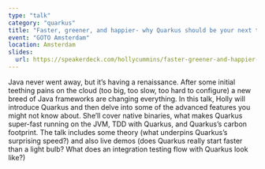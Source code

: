 ```yaml
---
type: "talk"
category: "quarkus"
title: "Faster, greener, and happier- why Quarkus should be your next tech stack"
event: "GOTO Amsterdam"
location: Amsterdam
slides:
  url: https://speakerdeck.com/hollycummins/faster-greener-and-happier-why-quarkus-should-be-your-next-tech-stack
---
```

Java never went away, but it’s having a renaissance. After some initial teething pains on the cloud (too big, too slow, too hard to configure) a new breed of Java frameworks are changing everything. In this talk, Holly will introduce Quarkus and then delve into some of the advanced features you might not know about. She’ll cover native binaries, what makes Quarkus super-fast running on the JVM, TDD with Quarkus, and Quarkus’s carbon footprint. The talk includes some theory (what underpins Quarkus’s surprising speed?) and also live demos (does Quarkus really start faster than a light bulb? What does an integration testing flow with Quarkus look like?) 